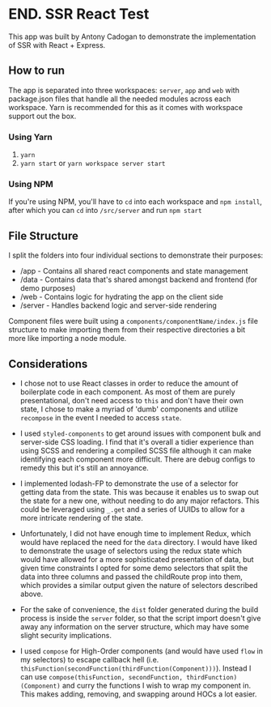 # END. SSR React Test

This app was built by Antony Cadogan to demonstrate the implementation of SSR with React + Express.

## How to run

The app is separated into three workspaces: `server`, `app` and `web` with package.json files that handle all the needed modules across each workspace. Yarn is recommended for this as it comes with workspace support out the box.

### Using Yarn

1.  `yarn`
2.  `yarn start` or `yarn workspace server start`

### Using NPM

If you're using NPM, you'll have to `cd` into each workspace and `npm install`, after which you can `cd` into `/src/server` and run `npm start`

## File Structure

I split the folders into four individual sections to demonstrate their purposes:

- /app - Contains all shared react components and state management
- /data - Contains data that's shared amongst backend and frontend (for demo purposes)
- /web - Contains logic for hydrating the app on the client side
- /server - Handles backend logic and server-side rendering

Component files were built using a `components/componentName/index.js` file structure to make importing them from their respective directories a bit more like importing a node module.

## Considerations

- I chose not to use React classes in order to reduce the amount of boilerplate code in each component. As most of them are purely presentational, don't need access to `this` and don't have their own state, I chose to make a myriad of 'dumb' components and utilize `recompose` in the event I needed to access `state`.

- I used `styled-components` to get around issues with component bulk and server-side CSS loading. I find that it's overall a tidier experience than using SCSS and rendering a compiled SCSS file although it can make identifying each component more difficult. There are debug configs to remedy this but it's still an annoyance.

- I implemented lodash-FP to demonstrate the use of a selector for getting data from the state. This was because it enables us to swap out the state for a new one, without needing to do any major refactors. This could be leveraged using `_.get` and a series of UUIDs to allow for a more intricate rendering of the state.

- Unfortunately, I did not have enough time to implement Redux, which would have replaced the need for the `data` directory. I would have liked to demonstrate the usage of selectors using the redux state which would have allowed for a more sophisticated presentation of data, but given time constraints I opted for some demo selectors that split the data into three columns and passed the childRoute prop into them, which provides a similar output given the nature of selectors described above.

- For the sake of convenience, the `dist` folder generated during the build process is inside the `server` folder, so that the script import doesn't give away any information on the server structure, which may have some slight security implications.

- I used `compose` for High-Order components (and would have used `flow` in my selectors) to escape callback hell (i.e. `thisFunction(secondFunction(thirdFunction(Component)))`). Instead I can use `compose(thisFunction, secondFunction, thirdFunction)(Component)` and curry the functions I wish to wrap my component in. This makes adding, removing, and swapping around HOCs a lot easier.
